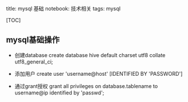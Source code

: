 title: mysql 基础
notebook: 技术相关
tags: mysql

[TOC]

## mysql基础操作

+ 创建database
create database hive default charset utf8 collate utf8_general_ci;

+ 添加用户
create user 'username@host' [IDENTIFIED BY 'PASSWORD']

+ 通过grant授权
grant all privileges on  database.tablename to username@ip identified by 'passwd';
